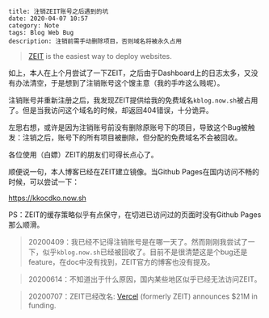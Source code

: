 ```
title: 注销ZEIT账号之后遇到的坑
date: 2020-04-07 10:57
category: Note
tags: Blog Web Bug
description: 注销前需手动删除项目，否则域名将被永久占用
```

> [ZEIT](https://zeit.co) is the easiest way to deploy websites.

如上，本人在上个月尝试了一下ZEIT，之后由于Dashboard上的日志太多，又没有办法清空，于是想到了注销账号这个馊主意（我的手咋这么贱呢）。

注销账号并重新注册之后，我发现ZEIT提供给我的免费域名`kblog.now.sh`被占用了。但是当我访问这个域名的时候，却返回404错误，十分诡异。

左思右想，或许是因为注销账号前没有删除原账号下的项目，导致这个Bug被触发：注销之后，账号下的所有项目被删除，但分配的免费域名不会被回收。

各位使用（白嫖）ZEIT的朋友们可得长点心了。

顺便说一句，本人博客已经在ZEIT建立镜像。当Github Pages在国内访问不畅的时候，可以尝试一下：

<https://kkocdko.now.sh>

PS：ZEIT的缓存策略似乎有点保守，在切进已访问过的页面时没有Github Pages那么顺滑。

> 20200409：我已经不记得注销账号是在哪一天了。然而刚刚我尝试了一下，似乎`kblog.now.sh`已经被回收了。目前不是很清楚这是个bug还是feature，在doc中没有找到，ZEIT官方的博客也没有提及。

> 20200614：不知道出于什么原因，国内某些地区似乎已经无法访问ZEIT。

> 20200707：ZEIT已经改名: [Vercel](https://vercel.com) (formerly ZEIT) announces $21M in funding.

